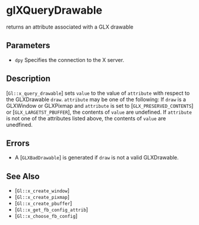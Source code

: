 # glXQueryDrawable
returns an attribute associated with a GLX drawable

## Parameters
- `dpy`
  Specifies the connection to the X server.

## Description
[`Gl::x_query_drawable`] sets `value` to the value of `attribute` with
  respect to the GLXDrawable `draw`.
`attribute` may be one of the following:
If `draw` is a GLXWindow or GLXPixmap and `attribute` is set to
  [`GLX_PRESERVED_CONTENTS`] or [`GLX_LARGETST_PBUFFER`], the contents
  of `value` are undefined. If `attribute` is not one of the attributes
  listed above, the contents of `value` are unedfined.

## Errors
- A [`GLXBadDrawable`] is generated if `draw` is not a valid
  GLXDrawable.

## See Also
- [`Gl::x_create_window`]
- [`Gl::x_create_pixmap`]
- [`Gl::x_create_pbuffer`]
- [`Gl::x_get_fb_config_attrib`]
- [`Gl::x_choose_fb_config`]
